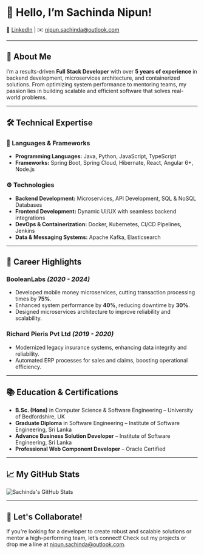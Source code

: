 # 👋 Hello, I’m Sachinda Nipun!

🔗 [LinkedIn](https://www.linkedin.com/in/sachinda96/) | ✉️ [nipun.sachinda@outlook.com](mailto:nipun.sachinda@outlook.com)

---

## 🚀 About Me

I’m a results-driven **Full Stack Developer** with over **5 years of experience** in backend development, microservices architecture, and containerized solutions. From optimizing system performance to mentoring teams, my passion lies in building scalable and efficient software that solves real-world problems.

---

## 🛠️ Technical Expertise

### 🔧 Languages & Frameworks
- **Programming Languages:** Java, Python, JavaScript, TypeScript
- **Frameworks:** Spring Boot, Spring Cloud, Hibernate, React, Angular 6+, Node.js

### ⚙️ Technologies
- **Backend Development:** Microservices, API Development, SQL & NoSQL Databases
- **Frontend Development:** Dynamic UI/UX with seamless backend integrations
- **DevOps & Containerization:** Docker, Kubernetes, CI/CD Pipelines, Jenkins
- **Data & Messaging Systems:** Apache Kafka, Elasticsearch

---

## 🌟 Career Highlights

### **BooleanLabs** *(2020 - 2024)*
- Developed mobile money microservices, cutting transaction processing times by **75%**.
- Enhanced system performance by **40%**, reducing downtime by **30%**.
- Designed microservices architecture to improve reliability and scalability.

### **Richard Pieris Pvt Ltd** *(2019 - 2020)*
- Modernized legacy insurance systems, enhancing data integrity and reliability.
- Automated ERP processes for sales and claims, boosting operational efficiency.

---

## 📚 Education & Certifications
- **B.Sc. (Hons)** in Computer Science & Software Engineering – University of Bedfordshire, UK
- **Graduate Diploma** in Software Engineering – Institute of Software Engineering, Sri Lanka
- **Advance Business Solution Developer** – Institute of Software Engineering, Sri Lanka
- **Professional Web Component Developer** – Oracle Certified

---

## 📈 My GitHub Stats

![Sachinda's GitHub Stats](https://github-readme-stats.vercel.app/api?username=sachinda-git&show_icons=true&theme=radical)

---

## 💬 Let's Collaborate!

If you're looking for a developer to create robust and scalable solutions or mentor a high-performing team, let’s connect! Check out my projects or drop me a line at [nipun.sachinda@outlook.com](mailto:nipun.sachinda@outlook.com).
